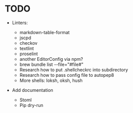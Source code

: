 # TODO

- Linters:
  - markdown-table-format
  - jscpd
  - checkov
  - textlint
  - proselint
  - another EditorConfig via npm?
  - brew bundle list --file="#file#"
  - Research how to put .shellcheckrc into subdirectory
  - Research how to pass config file to autopep8
  - More shells: loksh, oksh, hush

- Add documentation
  - Stoml
  - Pip dry-run
